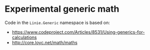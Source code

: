 # Experimental generic math

Code in the `Linie.Generic` namespace is based on:
* https://www.codeproject.com/Articles/8531/Using-generics-for-calculations
* http://core.loyc.net/math/maths

